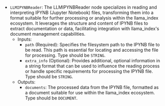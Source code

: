 - `LLMIPYNBReader`: The LLMIPYNBReader node specializes in reading and interpreting IPYNB (Jupyter Notebook) files, transforming them into a format suitable for further processing or analysis within the llama_index ecosystem. It leverages the structure and content of IPYNB files to extract documentation or data, facilitating integration with llama_index's document management capabilities.
    - Inputs:
        - `path` (Required): Specifies the filesystem path to the IPYNB file to be read. This path is essential for locating and accessing the file for processing. Type should be `STRING`.
        - `extra_info` (Optional): Provides additional, optional information in a string format that can be used to influence the reading process or handle specific requirements for processing the IPYNB file. Type should be `STRING`.
    - Outputs:
        - `documents`: The processed data from the IPYNB file, formatted as a document suitable for use within the llama_index ecosystem. Type should be `DOCUMENT`.
